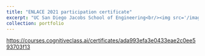 ```yaml
---
title: "ENLACE 2021 participation certificate"
excerpt: "UC San Diego Jacobs School of Engineering<br/><img src='/images/portfolio/ENLACE2021_Certificate_KevinValenzuela.jpg' width='500' height='300'>"
collection: portfolio
---
```


https://courses.cognitiveclass.ai/certificates/ada993efa3e0433eae2c0ee593703f13<br/>
